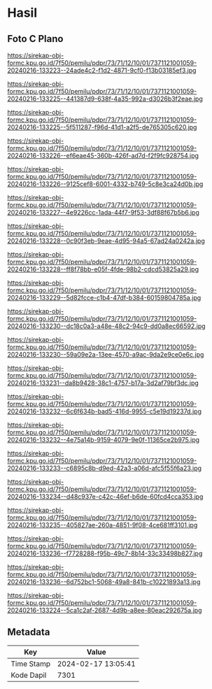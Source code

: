 # Hasil

## Foto C Plano

https://sirekap-obj-formc.kpu.go.id/7f50/pemilu/pdpr/73/71/12/10/01/7371121001059-20240216-133223--24ade4c2-f1d2-4871-9cf0-f13b03185ef3.jpg

https://sirekap-obj-formc.kpu.go.id/7f50/pemilu/pdpr/73/71/12/10/01/7371121001059-20240216-133225--441387d9-638f-4a35-992a-d3026b3f2eae.jpg

https://sirekap-obj-formc.kpu.go.id/7f50/pemilu/pdpr/73/71/12/10/01/7371121001059-20240216-133225--5f511287-f96d-41d1-a2f5-de765305c620.jpg

https://sirekap-obj-formc.kpu.go.id/7f50/pemilu/pdpr/73/71/12/10/01/7371121001059-20240216-133226--ef6eae45-360b-426f-ad7d-f2f9fc928754.jpg

https://sirekap-obj-formc.kpu.go.id/7f50/pemilu/pdpr/73/71/12/10/01/7371121001059-20240216-133226--9125cef8-6001-4332-b749-5c8e3ca24d0b.jpg

https://sirekap-obj-formc.kpu.go.id/7f50/pemilu/pdpr/73/71/12/10/01/7371121001059-20240216-133227--4e9226cc-1ada-44f7-9f53-3df88f67b5b6.jpg

https://sirekap-obj-formc.kpu.go.id/7f50/pemilu/pdpr/73/71/12/10/01/7371121001059-20240216-133228--0c90f3eb-9eae-4d95-94a5-67ad24a0242a.jpg

https://sirekap-obj-formc.kpu.go.id/7f50/pemilu/pdpr/73/71/12/10/01/7371121001059-20240216-133228--ff8f78bb-e05f-4fde-98b2-cdcd53825a29.jpg

https://sirekap-obj-formc.kpu.go.id/7f50/pemilu/pdpr/73/71/12/10/01/7371121001059-20240216-133229--5d82fcce-c1b4-47df-b384-60159804785a.jpg

https://sirekap-obj-formc.kpu.go.id/7f50/pemilu/pdpr/73/71/12/10/01/7371121001059-20240216-133230--dc18c0a3-a48e-48c2-94c9-dd0a8ec66592.jpg

https://sirekap-obj-formc.kpu.go.id/7f50/pemilu/pdpr/73/71/12/10/01/7371121001059-20240216-133230--59a09e2a-13ee-4570-a9ac-9da2e9ce0e6c.jpg

https://sirekap-obj-formc.kpu.go.id/7f50/pemilu/pdpr/73/71/12/10/01/7371121001059-20240216-133231--da8b9428-38c1-4757-b17a-3d2af79bf3dc.jpg

https://sirekap-obj-formc.kpu.go.id/7f50/pemilu/pdpr/73/71/12/10/01/7371121001059-20240216-133232--6c6f634b-bad5-416d-9955-c5e19d19237d.jpg

https://sirekap-obj-formc.kpu.go.id/7f50/pemilu/pdpr/73/71/12/10/01/7371121001059-20240216-133232--4e75a14b-9159-4079-9e0f-11365ce2b975.jpg

https://sirekap-obj-formc.kpu.go.id/7f50/pemilu/pdpr/73/71/12/10/01/7371121001059-20240216-133233--c6895c8b-d9ed-42a3-a06d-afc5f55f6a23.jpg

https://sirekap-obj-formc.kpu.go.id/7f50/pemilu/pdpr/73/71/12/10/01/7371121001059-20240216-133234--d48c937e-c42c-46ef-b6de-60fcd4cca353.jpg

https://sirekap-obj-formc.kpu.go.id/7f50/pemilu/pdpr/73/71/12/10/01/7371121001059-20240216-133235--405827ae-260a-4851-9f08-4ce681ff3101.jpg

https://sirekap-obj-formc.kpu.go.id/7f50/pemilu/pdpr/73/71/12/10/01/7371121001059-20240216-133236--f7728288-f95b-49c7-8b14-33c33498b827.jpg

https://sirekap-obj-formc.kpu.go.id/7f50/pemilu/pdpr/73/71/12/10/01/7371121001059-20240216-133236--6d752bc1-5068-49a8-841b-c10221893a13.jpg

https://sirekap-obj-formc.kpu.go.id/7f50/pemilu/pdpr/73/71/12/10/01/7371121001059-20240216-133224--5ca1c2af-2687-4d9b-a8ee-80eac292675a.jpg


## Metadata

| Key        | Value               |
| ---------- | ------------------- |
| Time Stamp | 2024-02-17 13:05:41 |
| Kode Dapil | 7301                |



